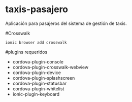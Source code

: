 # taxis-pasajero
Aplicación para pasajeros del sistema de gestión de taxis.

#Crosswalk
```
ionic browser add crosswalk
```

#plugins requeridos 

- cordova-plugin-console
- cordova-plugin-crosswalk-webview
- cordova-plugin-device
- cordova-plugin-splashscreen
- cordova-plugin-statusbar
- cordova-plugin-whitelist
- ionic-plugin-keyboard
